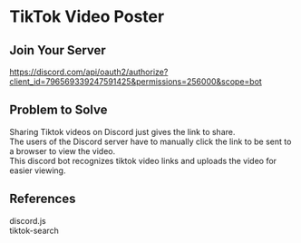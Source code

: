 # TikTok Video Poster

## Join Your Server

https://discord.com/api/oauth2/authorize?client_id=796569339247591425&permissions=256000&scope=bot

## Problem to Solve

Sharing Tiktok videos on Discord just gives the link to share.  
The users of the Discord server have to manually click the link to be sent to a browser to view the video.  
This discord bot recognizes tiktok video links and uploads the video for easier viewing.  

## References

discord.js  
tiktok-search  
